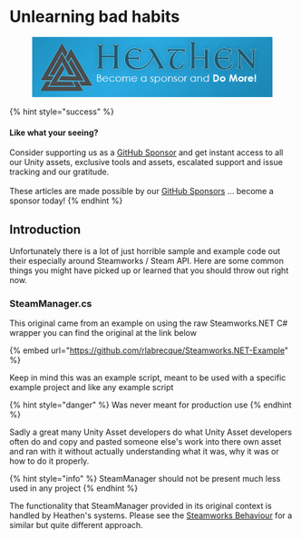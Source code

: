 # Unlearning bad habits

<figure><img src="../../../../.gitbook/assets/512x128 Sponsor Banner.png" alt="Become a sponsor and Do More"><figcaption></figcaption></figure>

{% hint style="success" %}
#### Like what your seeing?

Consider supporting us as a [GitHub Sponsor](../../../../) and get instant access to all our Unity assets, exclusive tools and assets, escalated support and issue tracking and our gratitude.\
\
These articles are made possible by our [GitHub Sponsors](https://github.com/sponsors/heathen-engineering) ... become a sponsor today!
{% endhint %}

## Introduction

Unfortunately there is a lot of just horrible sample and example code out their especially around Steamworks / Steam API. Here are some common things you might have picked up or learned that you should throw out right now.

### SteamManager.cs

This original came from an example on using the raw Steamworks.NET C# wrapper you can find the original at the link below

{% embed url="https://github.com/rlabrecque/Steamworks.NET-Example" %}

Keep in mind this was an example script, meant to be used with a specific example project and like any example script

{% hint style="danger" %}
Was never meant for production use
{% endhint %}

Sadly a great many Unity Asset developers do what Unity Asset developers often do and copy and pasted someone else's work into there own asset and ran with it without actually understanding what it was, why it was or how to do it properly.

{% hint style="info" %}
SteamManager should not be present much less used in any project
{% endhint %}

The functionality that SteamManager provided in its original context is handled by Heathen's systems. Please see the [Steamworks Behaviour](../components/steamworks-behaviour.md) for a similar but quite different approach.
